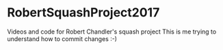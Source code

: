 # RobertSquashProject2017
Videos and code for Robert Chandler's squash project
This is me trying to understand how to commit changes :-)

